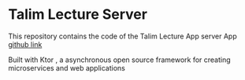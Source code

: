 # Talim Lecture Server
This repository contains the code  of the Talim Lecture App server App [github link](https://github.com/Horlarwarler/Talim_app)

Built with Ktor , a asynchronous open source framework for creating microservices and web applications
